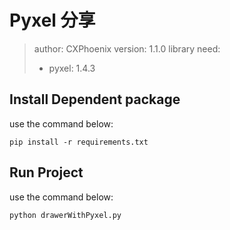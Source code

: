 # Pyxel 分享

> author: CXPhoenix
> version: 1.1.0
> library need: 
> * pyxel: 1.4.3

## Install Dependent package

use the command below:

```
pip install -r requirements.txt 
```

## Run Project

use the command below:

```
python drawerWithPyxel.py
```
